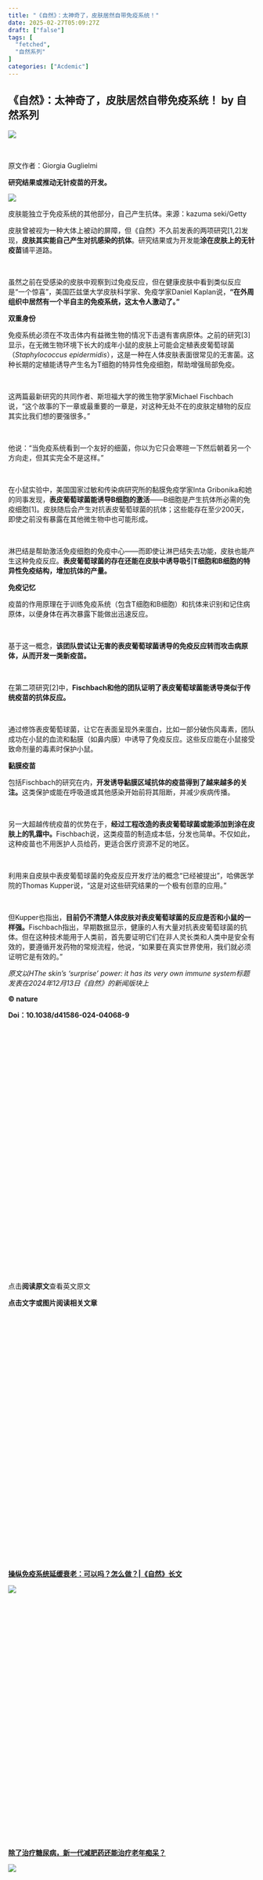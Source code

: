 ```yaml
---
title: "《自然》：太神奇了，皮肤居然自带免疫系统！"
date: 2025-02-27T05:09:27Z
draft: ["false"]
tags: [
  "fetched",
  "自然系列"
]
categories: ["Acdemic"]
---
```

《自然》：太神奇了，皮肤居然自带免疫系统！ by 自然系列
------
<div><section><section><section><img data-ratio="0.15605095541401273" data-s="300,640" data-src="https://mmbiz.qpic.cn/sz_mmbiz_jpg/0OWoGbRW1ic95dOPQIEM0Tmj5icamNFMVRbqwvmXwC5pibPGAgJEsI73zJoASgylcF1XbhdJUibYFp3FnMCqAcWbBw/640?wx_fmt=jpeg" data-w="942" src="https://mmbiz.qpic.cn/sz_mmbiz_jpg/0OWoGbRW1ic95dOPQIEM0Tmj5icamNFMVRbqwvmXwC5pibPGAgJEsI73zJoASgylcF1XbhdJUibYFp3FnMCqAcWbBw/640?wx_fmt=jpeg"></section></section><section><section><p><br></p><p>原文作者：Giorgia Guglielmi</p></section></section><section><section><section><p><strong>研究结果或推动无针疫苗的开发。</strong></p></section></section></section><section><section><section><section><img data-ratio="0.666232073011734" data-s="300,640" data-src="https://mmbiz.qpic.cn/sz_mmbiz_jpg/0OWoGbRW1ic95dOPQIEM0Tmj5icamNFMVRCAafE6ujzVkmkqB2IYoiaIvZjMRoRJOJIUgjLjQPBMh3rqqpyNWjULA/640?wx_fmt=jpeg" data-w="767" src="https://mmbiz.qpic.cn/sz_mmbiz_jpg/0OWoGbRW1ic95dOPQIEM0Tmj5icamNFMVRCAafE6ujzVkmkqB2IYoiaIvZjMRoRJOJIUgjLjQPBMh3rqqpyNWjULA/640?wx_fmt=jpeg"></section></section><section><p>皮肤能独立于免疫系统的其他部分，自己产生抗体。来源：kazuma seki/Getty</p></section></section></section><section><section><p>皮肤曾被视为一种大体上被动的屏障，但《自然》不久前发表的两项研究<span>[1,2]</span>发现，<strong>皮肤其实能自己产生对抗感染的抗体</strong>。研究结果或为开发能<strong>涂在</strong><strong>皮肤上的无针疫苗</strong>铺平道路。</p><p><br></p><p>虽然之前在受感染的皮肤中观察到过免疫反应，但在健康皮肤中看到类似反应是“一个惊喜”，美国匹兹堡大学皮肤科学家、免疫学家Daniel Kaplan说，<strong>“在外周组织中居然有一个半自主的免疫系统，这太令人激动了。”</strong></p></section></section><section><section><section><p><strong>双重身份</strong></p></section></section></section><section><section><p>免疫系统必须在不攻击体内有益微生物的情况下击退有害病原体。之前的研究<span>[3]</span>显示，在无微生物环境下长大的成年小鼠的皮肤上可能会定植表皮葡萄球菌<span>（<em>Staphylococcus epidermidis</em>）</span>，这是一种在人体皮肤表面很常见的无害菌。这种长期的定植能诱导产生名为T细胞的特异性免疫细胞，帮助增强局部免疫。</p><p><br></p><p>这两篇最新研究的共同作者、斯坦福大学的微生物学家Michael Fischbach说，“这个故事的下一章或最重要的一章是，对这种无处不在的皮肤定植物的反应其实比我们想的要强很多。”</p><p><br></p><p>他说：“当免疫系统看到一个友好的细菌，你以为它只会寒暄一下然后朝着另一个方向走，但其实完全不是这样。”</p><p><br></p><p>在小鼠实验中，美国国家过敏和传染病研究所的黏膜免疫学家Inta Gribonika和她的同事发现，<strong>表皮葡萄球菌能诱导B细胞的激活</strong>——B细胞是产生抗体所必需的免疫细胞<span>[1]</span>。皮肤随后会产生对抗表皮葡萄球菌的抗体；这些能存在至少200天，即使之前没有暴露在其他微生物中也可能形成。</p><p><br></p><p>淋巴结是帮助激活免疫细胞的免疫中心——而即使让淋巴结失去功能，皮肤也能产生这种免疫反应。<strong>表皮葡萄球菌的存在还能在皮肤中诱导吸引T细胞和B细胞的特异性免疫结构，增加抗体的产量。</strong></p></section></section><section><section><section><p><strong>免疫记忆</strong></p></section></section></section><section><section><p>疫苗的作用原理在于训练免疫系统<span>（包含T细胞和B细胞）</span>和抗体来识别和记住病原体，以便身体在再次暴露下能做出迅速反应。</p><p><br></p><p>基于这一概念，<strong>该团队尝试让无害的表皮葡萄球菌诱导的免疫反应转而攻击病原体，从而开发一类新疫苗。</strong></p><p><br></p><p>在第二项研究<span>[2]</span>中，<strong>Fischbach和他的团队证明了表皮葡萄球菌能诱导类似于传统疫苗的抗体反应。</strong></p><p><br></p><p>通过修饰表皮葡萄球菌，让它在表面呈现外来蛋白，比如一部分破伤风毒素，团队成功在小鼠的血流和黏膜<span>（如鼻内膜）</span>中诱导了免疫反应。这些反应能在小鼠接受致命剂量的毒素时保护小鼠。</p></section></section><section><section><section><p><strong>黏膜疫苗</strong></p></section></section></section><section><section><p>包括Fischbach的研究在内，<strong>开发诱导黏膜区域抗体的疫苗得到了越来越多的关注。</strong>这类保护或能在呼吸道或其他感染开始前将其阻断，并减少疾病传播。</p><p><br></p><p>另一大超越传统疫苗的优势在于，<strong>经过工程改造的表皮葡萄球菌或能添加到涂在皮肤上的乳霜中。</strong>Fischbach说，这类疫苗的制造成本低，分发也简单。不仅如此，这种疫苗也不用医护人员给药，更适合医疗资源不足的地区。</p><p><br></p><p>利用来自皮肤中表皮葡萄球菌的免疫反应开发疗法的概念“已经被提出”，哈佛医学院的Thomas Kupper说，“这是对这些研究结果的一个极有创意的应用。”</p><p><br></p><p>但Kupper也指出，<strong>目前仍不清楚人体皮肤对表皮葡萄球菌的反应是否和小鼠的一样强。</strong>Fischbach指出，早期数据显示，健康的人有大量对抗表皮葡萄球菌的抗体。但在这种技术能用于人类前，首先要证明它们在非人灵长类和人类中是安全有效的，要遵循开发药物的常规流程，他说，“如果要在真实世界使用，我们就必须证明它是有效的。”</p></section></section><section><section><section><section><section><section><p><em>原文以<span>HThe skin’s ‘surprise’ power: it has its very own immune system</span>标题发表在2024年12月13日《自然》的新闻版块上</em></p></section></section><section><section><p><span><strong><span>© nature</span></strong></span></p><p><span><strong><span>Doi：10.1038/d41586-024-04068-9</span></strong></span></p></section></section><section><section><svg viewbox="0 0 1 1"></svg></section></section><section><section><p>点击<span><strong>阅读原文</strong></span>查看英文原文</p></section></section><section><section><section><section><section><section><span> </span><span> </span> </section><section><p><strong>点击文字或图片阅读相关文章</strong></p></section><section><span> </span><span> </span> </section></section><section><section><svg viewbox="0 0 1 1"></svg></section></section><section><section><section><section><a title="https://mp.weixin.qq.com/s?__biz=MzAwNTAyMDY0MQ==&amp;mid=2652704185&amp;idx=1&amp;sn=ed2d13810964178ceb8531d37a039eef&amp;scene=21#wechat_redirect" formlinkparm='[{"href":"https://mp.weixin.qq.com/s?__biz=MzAwNTAyMDY0MQ==&amp;mid=2652704185&amp;idx=1&amp;sn=ed2d13810964178ceb8531d37a039eef&amp;scene=21#wechat_redirect"}]' href="https://mp.weixin.qq.com/s?__biz=MzAwNTAyMDY0MQ==&amp;mid=2652704185&amp;idx=1&amp;sn=ed2d13810964178ceb8531d37a039eef&amp;scene=21#wechat_redirect" target="_blank" rel="noopener noreferrer" data-linktype="2"><section><section><p><strong>操纵免疫系统延缓衰老：可以吗？怎么做？|《自然》长文</strong></p></section></section></a></section><section><a title="https://mp.weixin.qq.com/s?__biz=MzAwNTAyMDY0MQ==&amp;mid=2652702381&amp;idx=1&amp;sn=1efe763d7e594839940ae5b100fa845c&amp;chksm=80caa823b7bd21356f2ca7700009a9ac51a9fc541ca462727b6d438a7daa07f09ad2f27d2680&amp;token=2114714263&amp;lang=zh_CN&amp;scene=21#wechat_redirect" formlinkparm='[{"href":"https://mp.weixin.qq.com/s?__biz=MzAwNTAyMDY0MQ==&amp;mid=2652702381&amp;idx=1&amp;sn=1efe763d7e594839940ae5b100fa845c&amp;chksm=80caa823b7bd21356f2ca7700009a9ac51a9fc541ca462727b6d438a7daa07f09ad2f27d2680&amp;token=2114714263&amp;lang=zh_CN&amp;scene=21#wechat_redirect"}]' href="https://mp.weixin.qq.com/s?__biz=MzAwNTAyMDY0MQ==&amp;mid=2652702381&amp;idx=1&amp;sn=1efe763d7e594839940ae5b100fa845c&amp;chksm=80caa823b7bd21356f2ca7700009a9ac51a9fc541ca462727b6d438a7daa07f09ad2f27d2680&amp;token=2114714263&amp;lang=zh_CN&amp;scene=21#wechat_redirect" target="_blank" rel="noopener noreferrer" data-linktype="1"><section><section><span><img data-imgfileid="505228721" data-ratio="1" data-s="300,640" data-src="https://mmbiz.qpic.cn/sz_mmbiz_png/0OWoGbRW1icicALquiaQzFvQ9VzC7D42RpbiclPTmp5CFeSEsDXVKPwcgNCkeZm0mLSsN8wXyM15ur2zrDb12dC5nA/640?wx_fmt=png&amp;from=appmsg" data-type="png" data-w="472" src="https://mmbiz.qpic.cn/sz_mmbiz_png/0OWoGbRW1icicALquiaQzFvQ9VzC7D42RpbiclPTmp5CFeSEsDXVKPwcgNCkeZm0mLSsN8wXyM15ur2zrDb12dC5nA/640?wx_fmt=png&amp;from=appmsg"></span></section></section></a></section></section></section></section><section><section><svg viewbox="0 0 1 1"></svg></section></section><section><section><section><section><a title="https://mp.weixin.qq.com/s?__biz=MzAwNTAyMDY0MQ==&amp;mid=2652689386&amp;idx=1&amp;sn=3bf5454fb334f5c68394d76c2f601df8&amp;token=1201191807&amp;lang=zh_CN&amp;scene=21#wechat_redirect" formlinkparm='[{"href":"https://mp.weixin.qq.com/s?__biz=MzAwNTAyMDY0MQ==&amp;mid=2652689386&amp;idx=1&amp;sn=3bf5454fb334f5c68394d76c2f601df8&amp;token=1201191807&amp;lang=zh_CN&amp;scene=21#wechat_redirect"}]' href="https://mp.weixin.qq.com/s?__biz=MzAwNTAyMDY0MQ==&amp;mid=2652689386&amp;idx=1&amp;sn=3bf5454fb334f5c68394d76c2f601df8&amp;token=1201191807&amp;lang=zh_CN&amp;scene=21#wechat_redirect" target="_blank" rel="noopener noreferrer" data-linktype="2"><section><section><p><strong>除了治疗糖尿病，新一代减肥药还能治疗老年痴呆？</strong></p></section></section></a></section><section><a title="https://mp.weixin.qq.com/s?__biz=MzAwNTAyMDY0MQ==&amp;mid=2652689386&amp;idx=1&amp;sn=3bf5454fb334f5c68394d76c2f601df8&amp;token=1201191807&amp;lang=zh_CN&amp;scene=21#wechat_redirect" formlinkparm='[{"href":"https://mp.weixin.qq.com/s?__biz=MzAwNTAyMDY0MQ==&amp;mid=2652689386&amp;idx=1&amp;sn=3bf5454fb334f5c68394d76c2f601df8&amp;token=1201191807&amp;lang=zh_CN&amp;scene=21#wechat_redirect"}]' href="https://mp.weixin.qq.com/s?__biz=MzAwNTAyMDY0MQ==&amp;mid=2652689386&amp;idx=1&amp;sn=3bf5454fb334f5c68394d76c2f601df8&amp;token=1201191807&amp;lang=zh_CN&amp;scene=21#wechat_redirect" target="_blank" rel="noopener noreferrer" data-linktype="1"><section><section><span><img data-imgfileid="505228722" data-ratio="0.9980879541108987" data-s="300,640" data-src="https://mmbiz.qpic.cn/sz_mmbiz_png/0OWoGbRW1icicALquiaQzFvQ9VzC7D42RpbhwRMO1ekQhXZqOygU20I9r4sTodNicO3rCeElt9iadRQRfaJuia2cfO3Q/640?wx_fmt=png&amp;from=appmsg" data-type="png" data-w="523" src="https://mmbiz.qpic.cn/sz_mmbiz_png/0OWoGbRW1icicALquiaQzFvQ9VzC7D42RpbhwRMO1ekQhXZqOygU20I9r4sTodNicO3rCeElt9iadRQRfaJuia2cfO3Q/640?wx_fmt=png&amp;from=appmsg"></span></section></section></a></section></section></section></section><section><section><svg viewbox="0 0 1 1"></svg></section></section><section><section><section><section><a title="https://mp.weixin.qq.com/s?__biz=MzAwNTAyMDY0MQ==&amp;mid=2652690630&amp;idx=1&amp;sn=22fd3139569681125dce8ed50531d412&amp;scene=21#wechat_redirect" formlinkparm='[{"href":"https://mp.weixin.qq.com/s?__biz=MzAwNTAyMDY0MQ==&amp;mid=2652690630&amp;idx=1&amp;sn=22fd3139569681125dce8ed50531d412&amp;scene=21#wechat_redirect"}]' href="https://mp.weixin.qq.com/s?__biz=MzAwNTAyMDY0MQ==&amp;mid=2652690630&amp;idx=1&amp;sn=22fd3139569681125dce8ed50531d412&amp;scene=21#wechat_redirect" target="_blank" rel="noopener noreferrer" data-linktype="2"><section><section><p><strong>新技术让免疫系统“重返年轻”，减少炎症</strong></p></section></section></a></section><section><a title="https://mp.weixin.qq.com/s?__biz=MzAwNTAyMDY0MQ==&amp;mid=2652703011&amp;idx=1&amp;sn=e30de0cd0ec7c351178f8f5abd360eb3&amp;chksm=80caa7adb7bd2ebb2b5afb008279c5624eef36cdcae2aa5eb36dffe171c6842f13d8d03407d0&amp;token=454761840&amp;lang=zh_CN&amp;scene=21#wechat_redirect" formlinkparm='[{"href":"https://mp.weixin.qq.com/s?__biz=MzAwNTAyMDY0MQ==&amp;mid=2652703011&amp;idx=1&amp;sn=e30de0cd0ec7c351178f8f5abd360eb3&amp;chksm=80caa7adb7bd2ebb2b5afb008279c5624eef36cdcae2aa5eb36dffe171c6842f13d8d03407d0&amp;token=454761840&amp;lang=zh_CN&amp;scene=21#wechat_redirect"}]' href="https://mp.weixin.qq.com/s?__biz=MzAwNTAyMDY0MQ==&amp;mid=2652703011&amp;idx=1&amp;sn=e30de0cd0ec7c351178f8f5abd360eb3&amp;chksm=80caa7adb7bd2ebb2b5afb008279c5624eef36cdcae2aa5eb36dffe171c6842f13d8d03407d0&amp;token=454761840&amp;lang=zh_CN&amp;scene=21#wechat_redirect" target="_blank" rel="noopener noreferrer" data-linktype="1"><section><section><span><img data-imgfileid="505228723" data-ratio="1" data-s="300,640" data-src="https://mmbiz.qpic.cn/sz_mmbiz_png/0OWoGbRW1icicALquiaQzFvQ9VzC7D42RpbRA13rhzBYC0OSOrFKssrX0FnibjDsjK9ItNH5kOY4NF0b44iaB2WYH9g/640?wx_fmt=png&amp;from=appmsg" data-type="png" data-w="710" src="https://mmbiz.qpic.cn/sz_mmbiz_png/0OWoGbRW1icicALquiaQzFvQ9VzC7D42RpbRA13rhzBYC0OSOrFKssrX0FnibjDsjK9ItNH5kOY4NF0b44iaB2WYH9g/640?wx_fmt=png&amp;from=appmsg"></span></section></section></a></section></section></section></section></section></section></section><p><br></p></section><section><section><p><span>版权声明：</span><br></p><p>本文由施普林格·自然上海办公室负责翻译。中文内容仅供参考，一切内容以英文原版为准。欢迎转发至朋友圈，如需转载，请邮件China@nature.com。未经授权的翻译是侵权行为，版权方将保留追究法律责任的权利。</p><p>© 2025 Springer Nature Limited. All Rights Reserved</p></section></section><section><section><section><mp-common-profile data-pluginname="mpprofile" data-id="MzAwNTAyMDY0MQ==" data-headimg="http://mmbiz.qpic.cn/sz_mmbiz_png/0OWoGbRW1icibtbwVJvotTwytuBGThFwA3OlZzB9Xm4sGRB7b1r7yFE1ykY4ITYZ9ZTz8cH1LcBmEkNA9HCkyZUQ/0?wx_fmt=png" data-nickname="自然系列" data-alias="nature-portfolio" data-signature="Nature Portfolio官方账号。 Nature Portfolio ——《自然》旗下期刊与服务集合，致力于服务科学界，我们提供一系列高质量的产品和服务，涵盖生命科学、物理、化学和应用科学。" data-from="1" data-is_biz_ban="0" data-service_type="undefined"></mp-common-profile></section></section></section><section><p><strong><span>星标我们🌟</span></strong>，记得<span><strong>点赞、在看<span>+</span>转发</strong></span>哦！</p></section></section></section></section></section></section><p><mp-style-type data-value="10000"></mp-style-type></p></div>  
<hr>
<a href="https://mp.weixin.qq.com/s/4MpUmUlRSQqXIA_Ltq5hpQ",target="_blank" rel="noopener noreferrer">原文链接</a>
